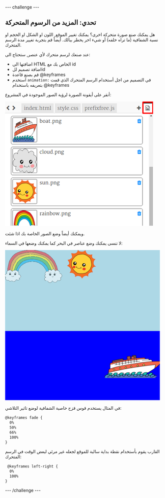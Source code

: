 \--- challenge \---

## تحدي: المزيد من الرسوم المتحركة

هل يمكنك صنع صورة متحركة اخرى؟ يمكنك تغيير الموقع, اللون او الشكل او الحجم او نسبة الشفافية (ما تراه خلفه) أو شيء اخر يخطر ببالك. أيضاً قم بتجربة تغيير مدة الرسم المتحرك.

عند صنعك لرسم متحرك لأي عنصر, ستحتاج الى:

+ اضافتها الى HTML الخاص بك مع id
+ اضافة تصميم للid
+ قم بصنع قاعدة @keyframes
+ استخدم `animation:` في التصميم من اجل أستخدام الرسم المتحرك الذي قمت بتعريفه باستخدام @keyframes 

أنقر على أيقونة الصورة لرؤية الصور الموجودة في المشروع:

![لقطة الشاشة](images/sunrise-images.png)

ويمكنك أيضاً وضع الصور الخاصة بك اذا شئت.

لا تنسى يمكنك وضع عناصر في البحر كما يمكنك وضعها في السماء:

![الصور](images/sunrise-boat.png)

في المثال يستخدم قوس قزح خاصية الشفافية لوضع تاثير التلاشي:

    @keyframes fade {
      0%  
      50% 
      66% 
      100%  
    }
    

القارب يقوم بأستخدام نقطة بداية سالبة للموقع لجعله غير مرئي لبعض الوقت في الرسم المتحرك:

     @keyframes left-right {
      0%   
      100% 
    }
    

\--- /challenge \---